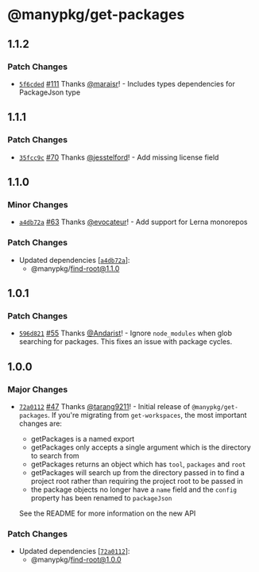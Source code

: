 # @manypkg/get-packages

## 1.1.2

### Patch Changes

- [`5f6cded`](https://github.com/Thinkmill/manypkg/commit/5f6cdedf6843d60144c1ea65b5a8ef0c4b7f0bd5) [#111](https://github.com/Thinkmill/manypkg/pull/111) Thanks [@maraisr](https://github.com/maraisr)! - Includes types dependencies for PackageJson type

## 1.1.1

### Patch Changes

- [`35fcc9c`](https://github.com/Thinkmill/manypkg/commit/35fcc9cba7ccec6667826da84ed02dff166c50a3) [#70](https://github.com/Thinkmill/manypkg/pull/70) Thanks [@jesstelford](https://github.com/jesstelford)! - Add missing license field

## 1.1.0

### Minor Changes

- [`a4db72a`](https://github.com/Thinkmill/manypkg/commit/a4db72a8b272f1b642fa751639d7840f4fa3658c) [#63](https://github.com/Thinkmill/manypkg/pull/63) Thanks [@evocateur](https://github.com/evocateur)! - Add support for Lerna monorepos

### Patch Changes

- Updated dependencies [[`a4db72a`](https://github.com/Thinkmill/manypkg/commit/a4db72a8b272f1b642fa751639d7840f4fa3658c)]:
  - @manypkg/find-root@1.1.0

## 1.0.1

### Patch Changes

- [`596d821`](https://github.com/Thinkmill/manypkg/commit/596d82108bfb2debdfd6c82569ae5efb5b5ed587) [#55](https://github.com/Thinkmill/manypkg/pull/55) Thanks [@Andarist](https://github.com/Andarist)! - Ignore `node_modules` when glob searching for packages. This fixes an issue with package cycles.

## 1.0.0

### Major Changes

- [`72a0112`](https://github.com/Thinkmill/manypkg/commit/72a01127a5804cc8b881ab1a67e83a6149944ade) [#47](https://github.com/Thinkmill/manypkg/pull/47) Thanks [@tarang9211](https://github.com/tarang9211)! - Initial release of `@manypkg/get-packages`. If you're migrating from `get-workspaces`, the most important changes are:

  - getPackages is a named export
  - getPackages only accepts a single argument which is the directory to search from
  - getPackages returns an object which has `tool`, `packages` and `root`
  - getPackages will search up from the directory passed in to find a project root rather than requiring the project root to be passed in
  - the package objects no longer have a `name` field and the `config` property has been renamed to `packageJson`

  See the README for more information on the new API

### Patch Changes

- Updated dependencies [[`72a0112`](https://github.com/Thinkmill/manypkg/commit/72a01127a5804cc8b881ab1a67e83a6149944ade)]:
  - @manypkg/find-root@1.0.0
